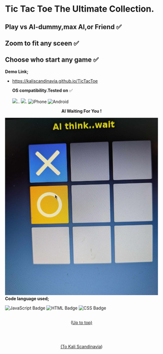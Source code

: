 <a id="up"></a>
# Tic Tac Toe The Ultimate Collection.

## Play vs AI-dummy,max AI,or Friend ✅  

## Zoom to fit any sceen ✅

## Choose who start any game ✅

**Demo Link;**

- https://kaliscandinavia.github.io/TicTacToe


  **OS compatibility.Tested on** ✅
  <br><br>
  <img src="https://img.shields.io/badge/Windows-05122A?style=for-the-badge&logo=windows">..
  <img src="https://img.shields.io/badge/Linux-05122A?style=for-the-badge&logo=linux">.
  ![iPhone](https://img.shields.io/badge/iphone-05122A?style=for-the-badge&logo=iphone)
  ![Android](https://img.shields.io/badge/android-05122A?style=for-the-badge&logo=android)

**<p align="center">AI  Waiting For You !</p>**

![AI wait](ai.jpg)
**Code language used;**

![JavaScript Badge](https://img.shields.io/badge/javaScript-05122A?style=for-the-badge&logo=JavaScript)
![HTML Badge](https://img.shields.io/badge/HTML-E34F26?style=for-the-badge&logo=html5&logoColor=white)
![CSS Badge](https://img.shields.io/badge/CSS-1572B6?style=for-the-badge&logo=CSS3)
<br><br>
<p align="center">(<a href="#up"</a>Up to top)</p><br><br>
<p align="center">(<a href="https://github.com/kaliscandinavia/ ">To Kali Scandinavia</a>)</p>
